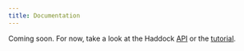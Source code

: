 ```yaml
---
title: Documentation
---
```


Coming soon. For now, take a look at the Haddock [API](api.html) or the
[tutorial](tutorial.html).
